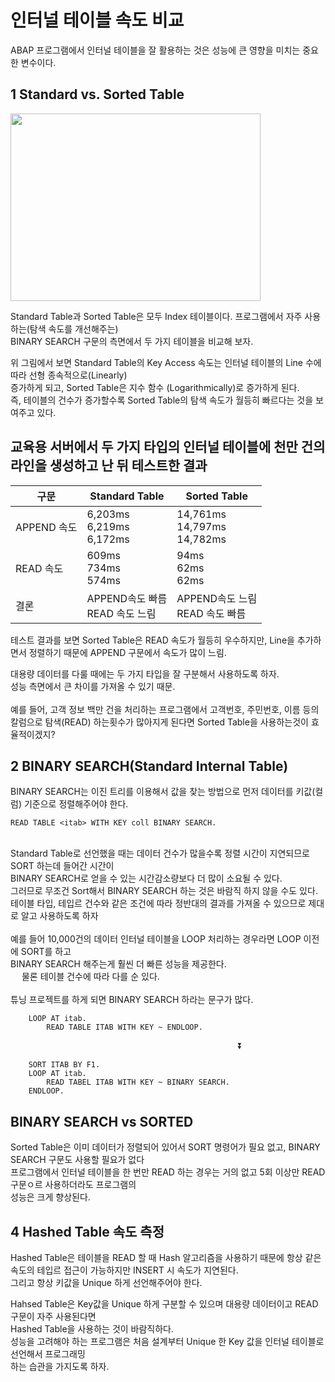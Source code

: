 # 인터널 테이블 속도 비교
ABAP 프로그램에서 인터널 테이블을 잘 활용하는 것은 성능에 큰 영향을 미치는 중요한 변수이다.

## **1 Standard vs. Sorted Table**

<img src="https://help.sap.com/doc/saphelp_nw73ehp1/7.31.19/en-US/fc/eb366d358411d1829f0000e829fbfe/loioff8de3281b4f49e3a45a47e9e40e1985_LowRes.png" width = "400" height="300">

Standard Table과 Sorted Table은 모두 Index 테이블이다.
프로그램에서 자주 사용하는(탐색 속도를 개선해주는) <br>
BINARY SEARCH 구문의 측면에서 두 가지 테이블을 비교해 보자.

위 그림에서 보면 Standard Table의 Key Access 속도는 인터널 테이블의 Line 수에 따라 선형 종속적으로(Linearly) <br>
증가하게 되고, Sorted Table은 지수 함수 (Logarithmically)로 증가하게 된다. <br>
즉, 테이블의 건수가 증가할수록 Sorted Table의 탐색 속도가 월등히 빠르다는 것을 보여주고 있다. <br>

## 교육용 서버에서 두 가지 타입의 인터널 테이블에 천만 건의 라인을 생성하고 난 뒤 테스트한 결과

|구문|Standard Table|Sorted Table|
|------|---|---|
|APPEND 속도|6,203ms<br>6,219ms<br>6,172ms|14,761ms<br>14,797ms<br>14,782ms|
|READ 속도|609ms<br>734ms<br>574ms<br>|94ms<br>62ms<br>62ms|
|결론|APPEND속도 빠름<br>READ 속도 느림<br>|APPEND속도 느림<br> READ 속도 빠름|

테스트 결과를 보면 Sorted Table은 READ 속도가 월등히 우수하지만, Line을 추가하면서 정렬하기 때문에 APPEND 구문에서 속도가 많이 느림.

대용량 데이터를 다룰 때에는 두 가지 타입을 잘 구분해서 사용하도록 하자.<br>
성능 측면에서 큰 차이를 가져올 수 있기 때문.<br><br>
예를 들어, 고객 정보 백만 건을 처리하는 프로그램에서 고객번호, 주민번호, 이름 등의 칼럼으로 탐색(READ) 
하는횟수가 많아지게 된다면 Sorted Table을 사용하는것이 효율적이겠지?

## 2 BINARY SEARCH(Standard Internal Table)

BINARY SEARCH는 이진 트리를 이용해서 값을 찾는 방법으로 먼저 데이터를 키값(컬럼) 기준으로 정렬해주어야 한다.
```ABAP
READ TABLE <itab> WITH KEY coll BINARY SEARCH.
```
<br>
Standard Table로 선언했을 때는 데이터 건수가 많을수록 정렬 시간이 지연되므로 SORT 하는데 들어간 시간이 <br>
BINARY SEARCH로 얻을 수 있는 시간감소량보다 더 많이 소요될 수 있다. <br>
그러므로 무조건 Sort해서 BINARY SEARCH 하는 것은 바람직 하지 않을 수도 있다.<br>
테이블 타입, 테입르 건수와 같은 조건에 따라 정반대의 결과를 가져올 수 있으므로 제대로 알고 사용하도록 하자
<br><br>
예를 들어 10,000건의 데이터 인터널 테이블을 LOOP 처리하는 경우라면 LOOP 이전에 SORT를 하고 <br>
BINARY SEARCH 해주는게 훨씬 더 빠른 성능을 제공한다.<br>
&emsp; 물론 테이블 건수에 따라 다를 순 있다.<br><br>
튜닝 프로젝트를 하게 되면 BINARY SEARCH 하라는 문구가 많다.<br>

```ABAP
    LOOP AT itab.
        READ TABLE ITAB WITH KEY ~ ENDLOOP.
```
&emsp;&emsp;&emsp;&emsp;&emsp;&emsp;&emsp;&emsp;&emsp;&emsp;&emsp;&emsp;&emsp;&emsp;&emsp;&emsp;&emsp;&emsp;&emsp;&emsp;&emsp;&emsp;&emsp;&emsp;&emsp;&emsp;⏬

```ABAP
    SORT ITAB BY F1.
    LOOP AT itab.
        READ TABEL ITAB WITH KEY ~ BINARY SEARCH.
    ENDLOOP.    
```

## BINARY SEARCH vs SORTED
Sorted Table은 이미 데이터가 정렬되어 있어서 SORT 명령어가 필요 없고, BINARY SEARCH 구문도 사용할 필요가 없다<br>
프로그램에서 인터널 테이블을 한 번만 READ 하는 경우는 거의 없고 5회 이상만 READ 구문ㅇ르 사용하더라도 프로그램의<br>
성능은 크게 향상된다.

## 4 Hashed Table 속도 측정
Hashed Table은 테이블을 READ 할 때 Hash 알고리즘을 사용하기 때문에 항상 같은 속도의 테입르 접근이 가능하지만 INSERT 시 속도가 지연된다.<br>
그리고 항상 키값을 Unique 하게 선언해주어야 한다.

Hahsed Table은 Key값을 Unique 하게 구분할 수 있으며 대용량 데이터이고 READ 구문이 자주 사용된다면 <br>
Hashed Table을 사용하는 것이 바람직하다. <br>
성능을 고려해야 하는 프로그램은 처음 설계부터 Unique 한 Key 값을 인터널 테이블로 선언해서 프로그래밍<br> 하는 습관을 가지도록 하자.
